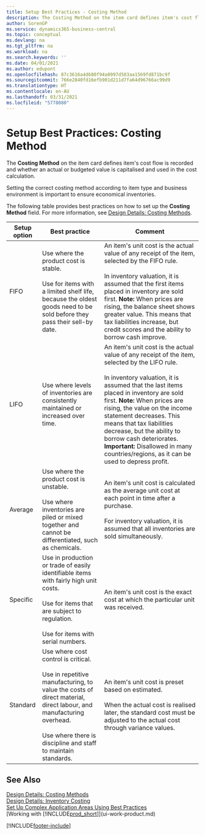 ```yaml
---
title: Setup Best Practices - Costing Method
description: The Costing Method on the item card defines item's cost flow is recorded and whether an actual or budgeted value is capitalised and used in the cost calculation.
author: SorenGP
ms.service: dynamics365-business-central
ms.topic: conceptual
ms.devlang: na
ms.tgt_pltfrm: na
ms.workload: na
ms.search.keywords: ''
ms.date: 04/01/2021
ms.author: edupont
ms.openlocfilehash: 87c3616a4d680f94a0997d503aa1569fd871bc9f
ms.sourcegitcommit: 766e2840fd16efb901d211d7fa64d96766ac99d9
ms.translationtype: HT
ms.contentlocale: en-AU
ms.lasthandoff: 03/31/2021
ms.locfileid: "5778080"
---
```

# <a name="setup-best-practices-costing-method"></a>Setup Best Practices: Costing Method

The **Costing Method** on the item card defines item's cost flow is recorded and whether an actual or budgeted value is capitalised and used in the cost calculation.  

 Setting the correct costing method according to item type and business environment is important to ensure economical inventories.  

 The following table provides best practices on how to set up the **Costing Method** field. For more information, see [Design Details: Costing Methods](design-details-costing-methods.md).  

|Setup option|Best practice|Comment|  
|------------------|-------------------|-------------|  
|FIFO|Use where the product cost is stable.<br /><br /> Use for items with a limited shelf life, because the oldest goods need to be sold before they pass their sell-by date.|An item's unit cost is the actual value of any receipt of the item, selected by the FIFO rule.<br /><br /> In inventory valuation, it is assumed that the first items placed in inventory are sold first. **Note:**  When prices are rising, the balance sheet shows greater value. This means that tax liabilities increase, but credit scores and the ability to borrow cash improve.|  
|LIFO|Use where levels of inventories are consistently maintained or increased over time.|An item's unit cost is the actual value of any receipt of the item, selected by the LIFO rule.<br /><br /> In inventory valuation, it is assumed that the last items placed in inventory are sold first. **Note:**  When prices are rising, the value on the income statement decreases. This means that tax liabilities decrease, but the ability to borrow cash deteriorates. **Important:**  Disallowed in many countries/regions, as it can be used to depress profit.|  
|Average|Use where the product cost is unstable.<br /><br /> Use where inventories are piled or mixed together and cannot be differentiated, such as chemicals.|An item's unit cost is calculated as the average unit cost at each point in time after a purchase.<br /><br /> For inventory valuation, it is assumed that all inventories are sold simultaneously.|
|Specific|Use in production or trade of easily identifiable items with fairly high unit costs.<br /><br /> Use for items that are subject to regulation.<br /><br /> Use for items with serial numbers.|An item's unit cost is the exact cost at which the particular unit was received.|
|Standard|Use where cost control is critical.<br /><br /> Use in repetitive manufacturing, to value the costs of direct material, direct labour, and manufacturing overhead.<br /><br /> Use where there is discipline and staff to maintain standards.|An item's unit cost is preset based on estimated.<br /><br /> When the actual cost is realised later, the standard cost must be adjusted to the actual cost through variance values.|  

## <a name="see-also"></a>See Also  
 [Design Details: Costing Methods](design-details-costing-methods.md)   
 [Design Details: Inventory Costing](design-details-inventory-costing.md)   
 [Set Up Complex Application Areas Using Best Practices](set-up-complex-application-areas-using-best-practices.md)  
 [Working with [!INCLUDE[prod_short](includes/prod_short.md)]](ui-work-product.md)


[!INCLUDE[footer-include](includes/footer-banner.md)]